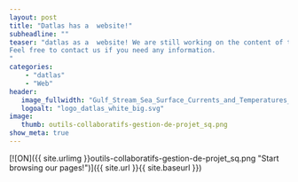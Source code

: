 ```yaml
---
layout: post
title: "Datlas has a  website!"
subheadline: ""
teaser: "datlas as a  website! We are still working on the content of the site at the moment, so sorry for any page that would not be finised yet! 
Feel free to contact us if you need any information.
"
categories:
    - "datlas"
    - "Web"
header:
   image_fullwidth: "Gulf_Stream_Sea_Surface_Currents_and_Temperatures_NASA_SVS.jpg"
   logoalt: "logo_datlas_white_big.svg"
image:
   thumb: outils-collaboratifs-gestion-de-projet_sq.png
show_meta: true
---
```

[![ON]({{ site.urlimg }}outils-collaboratifs-gestion-de-projet_sq.png
 "Start browsing our pages!")]({{ site.url }}{{ site.baseurl }})